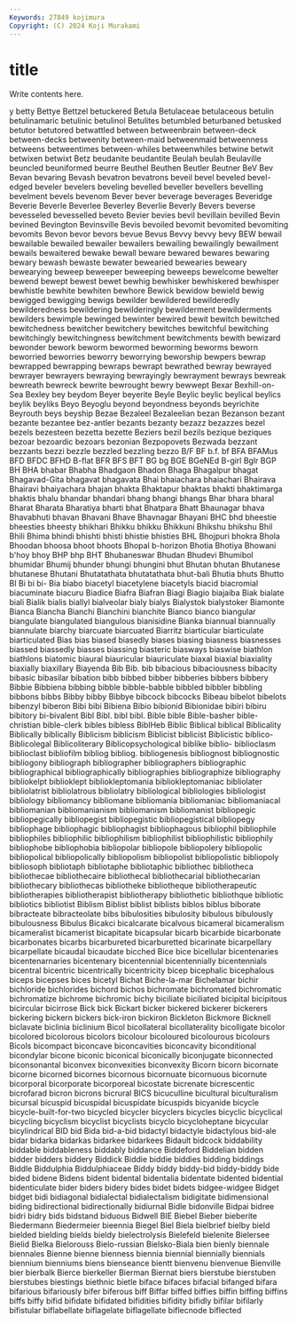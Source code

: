 ```yaml
---
Keywords: 27849 kojimura
Copyright: (C) 2024 Koji Murakami
---
```


# title

Write contents here.



y betty Bettye Bettzel betuckered
Betula Betulaceae betulaceous betulin betulinamaric betulinic betulinol Betulites betumbled beturbaned
betusked betutor betutored betwattled between betweenbrain between-deck between-decks betweenity between-maid
betweenmaid betweenness betweens betweentimes between-whiles betweenwhiles betwine betwit betwixen betwixt
Betz beudanite beudantite Beulah beulah Beulaville beuncled beuniformed beurre Beuthel
Beuthen Beutler Beutner BeV Bev Bevan bevaring Bevash bevatron bevatrons
beveil bevel beveled bevel-edged beveler bevelers beveling bevelled beveller bevellers
bevelling bevelment bevels bevenom Bever bever beverage beverages Beveridge Beverie
Beverle Beverlee Beverley Beverlie Beverly Bevers beverse bevesseled bevesselled beveto
Bevier bevies bevil bevillain bevilled Bevin bevined Bevington Bevinsville Bevis
bevoiled bevomit bevomited bevomiting bevomits Bevon bevor bevors bevue Bevus
Bevvy bevvy bevy BEW bewail bewailable bewailed bewailer bewailers bewailing
bewailingly bewailment bewails bewaitered bewake bewall beware bewared bewares bewaring
bewary bewash bewaste bewater bewearied bewearies beweary bewearying beweep beweeper
beweeping beweeps bewelcome bewelter bewend bewept bewest bewet bewhig bewhisker
bewhiskered bewhisper bewhistle bewhite bewhiten bewhore Bewick bewidow bewield bewig
bewigged bewigging bewigs bewilder bewildered bewilderedly bewilderedness bewildering bewilderingly bewilderment
bewilderments bewilders bewimple bewinged bewinter bewired bewit bewitch bewitched bewitchedness
bewitcher bewitchery bewitches bewitchful bewitching bewitchingly bewitchingness bewitchment bewitchments bewith
bewizard bewonder bework beworm bewormed beworming beworms beworn beworried beworries
beworry beworrying beworship bewpers bewrap bewrapped bewrapping bewraps bewrapt bewrathed
bewray bewrayed bewrayer bewrayers bewraying bewrayingly bewrayment bewrays bewreak bewreath
bewreck bewrite bewrought bewry bewwept Bexar Bexhill-on-Sea Bexley bey beydom
Beyer beyerite Beyle Beylic beylic beylical beylics beylik beyliks Beyo
Beyoglu beyond beyondness beyonds beyrichite Beyrouth beys beyship Bezae Bezaleel
Bezaleelian bezan Bezanson bezant bezante bezantee bez-antler bezants bezanty bezazz
bezazzes bezel bezels bezesteen bezetta bezette Beziers bezil bezils bezique
beziques bezoar bezoardic bezoars bezonian Bezpopovets Bezwada bezzant bezzants bezzi
bezzle bezzled bezzling bezzo B/F BF b.f. bf BFA BFAMus
BFD BFDC BFHD B-flat BFR BFS BFT BG bg BGE
BGeNEd B-girl Bglr BGP BH BHA bhabar Bhabha Bhadgaon Bhadon
Bhaga Bhagalpur bhagat Bhagavad-Gita bhagavat bhagavata Bhai bhaiachara bhaiachari Bhairava
Bhairavi bhaiyachara bhajan bhakta Bhaktapur bhaktas bhakti bhaktimarga bhaktis bhalu
bhandar bhandari bhang bhangi bhangs Bhar bhara bharal Bharat Bharata
Bharatiya bharti bhat Bhatpara Bhatt Bhaunagar bhava Bhavabhuti bhavan Bhavani
Bhave Bhavnagar Bhayani BHC bhd bheestie bheesties bheesty bhikhari Bhikku
bhikku Bhikkuni Bhikshu bhikshu Bhil Bhili Bhima bhindi bhishti bhisti
bhistie bhisties BHL Bhojpuri bhokra Bhola Bhoodan bhoosa bhoot bhoots
Bhopal b-horizon Bhotia Bhotiya Bhowani b'hoy bhoy BHP bhp BHT
Bhubaneswar Bhudan Bhudevi Bhumibol bhumidar Bhumij bhunder bhungi bhungini bhut
Bhutan bhutan Bhutanese bhutanese Bhutani Bhutatathata bhutatathata bhut-bali Bhutia bhuts
Bhutto BI Bi bi bi- Bia biabo biacetyl biacetylene biacetyls
biacid biacromial biacuminate biacuru Biadice Biafra Biafran Biagi Biagio biajaiba
Biak bialate biali Bialik bialis biallyl bialveolar bialy bialys Bialystok
bialystoker Biamonte Bianca Biancha Bianchi Bianchini bianchite Bianco bianco biangular
biangulate biangulated biangulous bianisidine Bianka biannual biannually biannulate biarchy biarcuate
biarcuated Biarritz biarticular biarticulate biarticulated Bias bias biased biasedly biases
biasing biasness biasnesses biassed biassedly biasses biassing biasteric biasways biaswise
biathlon biathlons biatomic biaural biauricular biauriculate biaxal biaxial biaxiality biaxially
biaxillary Biayenda Bib Bib. bib bibacious bibaciousness bibacity bibasic bibasilar
bibation bibb bibbed bibber bibberies bibbers bibbery Bibbie Bibbiena bibbing
bibble bibble-babble bibbled bibbler bibbling bibbons bibbs Bibby bibby Bibbye
bibcock bibcocks Bibeau bibelot bibelots bibenzyl biberon Bibi bibi Bibiena
Bibio bibionid Bibionidae bibiri bibiru bibitory bi-bivalent Bibl Bibl. bibl
bibl. Bible bible Bible-basher bible-christian bible-clerk bibles bibless BiblHeb Biblic
Biblical biblical Biblicality Biblically biblically Biblicism biblicism Biblicist biblicist Biblicistic
biblico- Biblicolegal Biblicoliterary Biblicopsychological biblike biblio- biblioclasm biblioclast bibliofilm bibliog
bibliog. bibliogenesis bibliognost bibliognostic bibliogony bibliograph bibliographer bibliographers bibliographic bibliographical
bibliographically bibliographies bibliographize bibliography bibliokelpt biblioklept bibliokleptomania bibliokleptomaniac bibliolater bibliolatrist
bibliolatrous bibliolatry bibliological bibliologies bibliologist bibliology bibliomancy bibliomane bibliomania bibliomaniac
bibliomaniacal bibliomanian bibliomanianism bibliomanism bibliomanist bibliopegic bibliopegically bibliopegist bibliopegistic bibliopegistical
bibliopegy bibliophage bibliophagic bibliophagist bibliophagous bibliophil bibliophile bibliophiles bibliophilic bibliophilism
bibliophilist bibliophilistic bibliophily bibliophobe bibliophobia bibliopolar bibliopole bibliopolery bibliopolic bibliopolical
bibliopolically bibliopolism bibliopolist bibliopolistic bibliopoly bibliosoph bibliotaph bibliotaphe bibliotaphic bibliothec
bibliotheca bibliothecae bibliothecaire bibliothecal bibliothecarial bibliothecarian bibliothecary bibliothecas bibliotheke bibliotheque
bibliotherapeutic bibliotherapies bibliotherapist bibliotherapy bibliothetic bibliothque bibliotic bibliotics bibliotist Biblism
Biblist biblist biblists biblos biblus biborate bibracteate bibracteolate bibs bibulosities
bibulosity bibulous bibulously bibulousness Bibulus Bicakci bicalcarate bicalvous bicameral bicameralism
bicameralist bicamerist bicapitate bicapsular bicarb bicarbide bicarbonate bicarbonates bicarbs bicarbureted
bicarburetted bicarinate bicarpellary bicarpellate bicaudal bicaudate bicched Bice bice bicellular
bicentenaries bicentenarnaries bicentenary bicentennial bicentennially bicentennials bicentral bicentric bicentrically bicentricity
bicep bicephalic bicephalous biceps bicepses bices bicetyl Bichat Biche-la-mar Bichelamar
bichir bichloride bichlorides bichord bichos bichromate bichromated bichromatic bichromatize bichrome
bichromic bichy biciliate biciliated bicipital bicipitous bicircular bicirrose Bick bick
Bickart bicker bickered bickerer bickerers bickering bickern bickers bick-iron bickiron
Bickleton Bickmore Bicknell biclavate biclinia biclinium Bicol bicollateral bicollaterality bicolligate
bicolor bicolored bicolorous bicolors bicolour bicoloured bicolourous bicolours Bicols bicompact
biconcave biconcavities biconcavity biconditional bicondylar bicone biconic biconical biconically biconjugate
biconnected biconsonantal biconvex biconvexities biconvexity Bicorn bicorn bicornate bicorne bicorned
bicornes bicornous bicornuate bicornuous bicornute bicorporal bicorporate bicorporeal bicostate bicrenate
bicrescentic bicrofarad bicron bicrons bicrural BICS bicuculline bicultural biculturalism bicursal
bicuspid bicuspidal bicuspidate bicuspids bicyanide bicycle bicycle-built-for-two bicycled bicycler bicyclers
bicycles bicyclic bicyclical bicycling bicyclism bicyclist bicyclists bicyclo bicycloheptane bicycular
bicylindrical BID bid Bida bid-a-bid bidactyl bidactyle bidactylous bid-ale bidar
bidarka bidarkas bidarkee bidarkees Bidault bidcock biddability biddable biddableness biddably
biddance Biddeford Biddelian bidden bidder bidders biddery Biddick Biddie biddie
biddies bidding biddings Biddle Biddulphia Biddulphiaceae Biddy biddy biddy-bid biddy-biddy
bide bided bidene Bidens bident bidental bidentalia bidentate bidented bidential
bidenticulate bider biders bidery bides bidet bidets bidgee-widgee Bidget bidget
bidi bidiagonal bidialectal bidialectalism bidigitate bidimensional biding bidirectional bidirectionally bidiurnal
Bidle bidonville Bidpai bidree bidri bidry bids bidstand biduous Bidwell
BIE Biebel Bieber bieberite Biedermann Biedermeier bieennia Biegel Biel Biela
bielbrief bielby bield bielded bielding bields bieldy bielectrolysis Bielefeld bielenite
Bielersee Bielid Bielka Bielorouss Bielo-russian Bielsko-Biala bien bienly biennale biennales
Bienne bienne bienness biennia biennial biennially biennials biennium bienniums biens
bienseance bientt bienvenu bienvenue Bienville bier bierbalk Bierce bierkeller Bierman
Biernat biers bierstube bierstuben bierstubes biestings biethnic bietle biface bifaces
bifacial bifanged bifara bifarious bifariously bifer biferous biff Biffar biffed
biffies biffin biffing biffins biffs biffy bifid bifidate bifidated bifidities
bifidity bifidly bifilar bifilarly bifistular biflabellate biflagelate biflagellate biflecnode biflected
